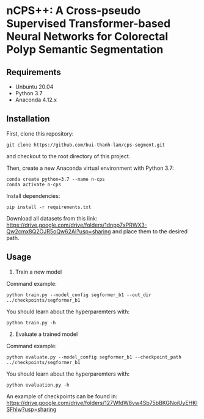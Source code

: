 # nCPS++: A Cross-pseudo Supervised Transformer-based Neural Networks for Colorectal Polyp Semantic Segmentation

## Requirements

- Unbuntu 20.04
- Python 3.7
- Anaconda 4.12.x

## Installation

First, clone this repository:

```
git clone https://github.com/bui-thanh-lam/cps-segment.git
```

and checkout to the root directory of this project.

Then, create a new Anaconda virtual environment with Python 3.7:

```
conda create python=3.7 --name n-cps
conda activate n-cps
```

Install dependencies:

```
pip install -r requirements.txt
```

Download all datasets from this link: https://drive.google.com/drive/folders/1dnpp7xPRWX3-Qw2cmx8Q2OJR5oQw62AI?usp=sharing
and place them to the desired path.

## Usage

1. Train a new model

Command example:

```
python train.py --model_config segformer_b1 --out_dir ../checkpoints/segformer_b1
```

You should learn about the hyperparemters with:

```
python train.py -h
```

2. Evaluate a trained model

Command example:

```
python evaluate.py --model_config segformer_b1 --checkpoint_path ../checkpoints/segformer_b1
```

You should learn about the hyperparemters with:

```
python evaluation.py -h
```

An example of checkpoints can be found in: https://drive.google.com/drive/folders/127WfdW8vw4Sb75bBKGNoiUyEHKISFhIw?usp=sharing

